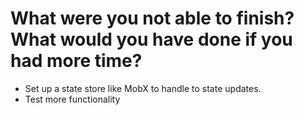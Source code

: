 # What were you not able to finish? What would you have done if you had more time?

- Set up a state store like MobX to handle to state updates.
- Test more functionality